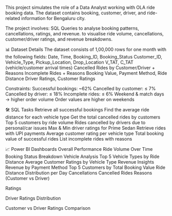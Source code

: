 This project simulates the role of a Data Analyst working with OLA ride booking data. The dataset contains booking, customer, driver, and ride-related information for Bengaluru city.

The project involves:
SQL Queries to analyse booking patterns, cancellations, ratings, and revenue.
 to visualise ride volume, cancellations, customer/driver ratings, and revenue breakdowns.

📊 Dataset Details
The dataset consists of 1,00,000 rows for one month with the following fields:
Date, Time, Booking_ID, Booking_Status
Customer_ID, Vehicle_Type, Pickup_Location, Drop_Location
V_TAT, C_TAT (vehicle/customer arrival times)
Cancelled Rides by Customer/Driver + Reasons
Incomplete Rides + Reasons
Booking Value, Payment Method, Ride Distance
Driver Ratings, Customer Ratings

Constraints:
Successful bookings: ~62%
Cancelled by customer: ≤ 7%
Cancelled by driver: ≤ 18%
Incomplete rides: ≤ 6%
Weekend & match days → higher order volume
Order values are higher on weekends

🛠 SQL Tasks
Retrieve all successful bookings
Find the average ride distance for each vehicle type
Get the total cancelled rides by customers
Top 5 customers by ride volume
Rides cancelled by drivers due to personal/car issues
Max & Min driver ratings for Prime Sedan
Retrieve rides with UPI payments
Average customer rating per vehicle type
Total booking value of successful rides
List incomplete rides with reasons

📈 Power BI Dashboards
Overall Performance
Ride Volume Over Time
Booking Status Breakdown
Vehicle Analysis
Top 5 Vehicle Types by Ride Distance
Average Customer Ratings by Vehicle Type
Revenue Insights
Revenue by Payment Method
Top 5 Customers by Total Booking Value
Ride Distance Distribution per Day
Cancellations
Cancelled Rides Reasons (Customer vs Driver)

Ratings

Driver Ratings Distribution

Customer vs Driver Ratings Comparison
